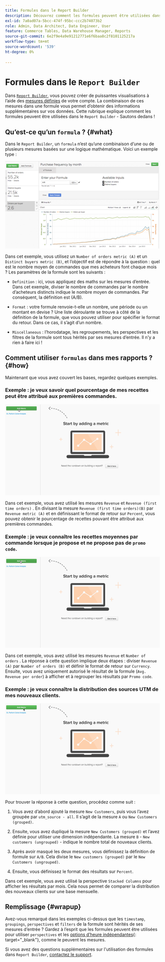 ```yaml
---
title: Formules dans le Report Builder
description: Découvrez comment les formules peuvent être utilisées dans le Report Builder.
exl-id: 7a0ad07a-5bcc-474f-95bc-ccc2b74073b2
role: Admin, Data Architect, Data Engineer, User
feature: Commerce Tables, Data Warehouse Manager, Reports
source-git-commit: 6e2f9e4a9e91212771e6f6baa8c2f8101125217a
workflow-type: tm+mt
source-wordcount: '539'
ht-degree: 0%

---
```


# Formules dans le `Report Builder`

Dans [`Report Builder`](../../tutorials/using-visual-report-builder.md), vous pouvez créer de puissantes visualisations à l’aide des [mesures définies](../../data-user/reports/ess-manage-data-metrics.md) de votre compte. La combinaison de ces mesures dans une formule vous permet d’obtenir des informations supplémentaires sur vos données. Cette rubrique explique comment les formules peuvent être utilisées dans le `Report Builder` - Sautons dedans !

## Qu’est-ce qu’un `formula` ? {#what}

Dans le `Report Builder`, un `formula` n’est qu’une combinaison d’une ou de plusieurs mesures basées sur une logique mathématique. Voici un exemple type :

![](../../assets/formula-example.png)

Dans cet exemple, vous utilisez un `Number of orders metric (A)` et un `Distinct buyers metric (B)`, et l’objectif est de répondre à la question : quel est le nombre moyen de commandes que mes acheteurs font chaque mois ? Les paramètres de la formule sont les suivants :

* `Definition` : ici, vous appliquez des maths sur les mesures d’entrée. Dans cet exemple, diviser le nombre de commandes par le nombre d’acheteurs distincts indique le nombre moyen de commandes. Par conséquent, la définition est (A/B).

* `Format` : votre formule renvoie-t-elle un nombre, une période ou un montant en devise ? Une liste déroulante se trouve à côté de la définition de la formule, que vous pouvez utiliser pour spécifier le format du retour. Dans ce cas, il s’agit d’un nombre.

* `Miscellaneous` : l’horodatage, les regroupements, les perspectives et les filtres de la formule sont tous hérités par ses mesures d’entrée. Il n&#39;y a rien à faire ici !

## Comment utiliser `formulas` dans mes rapports ? {#how}

Maintenant que vous avez couvert les bases, regardez quelques exemples.

### Exemple : je veux savoir quel pourcentage de mes recettes peut être attribué aux premières commandes.

![Utilisation de formules pour trouver le pourcentage de recettes attribué aux premières commandes](../../assets/first_time_orders.gif)

Dans cet exemple, vous avez utilisé les mesures `Revenue` et `Revenue (first time orders)` . En divisant la mesure `Revenue (first time orders)(B)` par `Revenue metric (A)` et en définissant le format de retour sur `Percent`, vous pouvez obtenir le pourcentage de recettes pouvant être attribué aux premières commandes.

### Exemple : je veux connaître les recettes moyennes par commande lorsque je propose et ne propose pas de `promo code`.

![Utilisation de formules pour trouver les recettes moyennes par commande avec et sans code promotion](../../assets/promo_code.gif)

Dans cet exemple, vous avez utilisé les mesures `Revenue` et `Number of orders` . La réponse à cette question implique deux étapes : diviser `Revenue (A)` par `Number of orders (B)` et définir le format de retour sur `Currency`. Ensuite, vous avez uniquement autorisé le résultat de la formule (`Avg. Revenue per order`) à afficher et à regrouper les résultats par `Promo code`.

### Exemple : je veux connaître la distribution des sources UTM de mes nouveaux clients.

![Utilisation de formules pour trouver la distribution des sources UTM des nouveaux clients](../../assets/distro.gif)

Pour trouver la réponse à cette question, procédez comme suit :

1. Vous avez d’abord ajouté la mesure `New Customers`, puis vous l’avez groupée par `utm_source - all`. Il s’agit de la mesure `A` ou `New Customers (grouped)`.

1. Ensuite, vous avez dupliqué la mesure `New Customers (grouped)` et l’avez définie pour utiliser une dimension indépendante. La mesure `B` - `New customers (ungrouped)` - indique le nombre total de nouveaux clients.

1. Après avoir masqué les deux mesures, vous définissez la définition de formule sur `A/B`. Cela divise le `New customers (grouped)` par le `New Customers (ungrouped)`.

1. Ensuite, vous définissez le format des résultats sur `Percent`.

Dans cet exemple, vous avez utilisé la perspective `Stacked Columns` pour afficher les résultats par mois. Cela nous permet de comparer la distribution des nouveaux clients sur une base mensuelle.

## Remplissage {#wrapup}

Avez-vous remarqué dans les exemples ci-dessus que les `timestamp`, `groupings`, `perspectives` et `filters` de la formule sont hérités de ses mesures d’entrée ? Gardez à l’esprit que les formules peuvent être utilisées pour utiliser `perspectives` et les [options d’heure indépendantes](../../tutorials/time-options-visual-rpt-bldr.md){: target=&quot;_blank&quot;}, comme le peuvent les mesures.

Si vous avez des questions supplémentaires sur l&#39;utilisation des formules dans `Report Builder`, [contactez le support](https://experienceleague.adobe.com/docs/commerce-knowledge-base/kb/troubleshooting/miscellaneous/mbi-service-policies.html).
